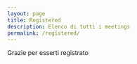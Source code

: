 ```yaml
---
layout: page
title: Registered
description: Elenco di tutti i meetings
permalink: /registered/
---
```


Grazie per esserti registrato